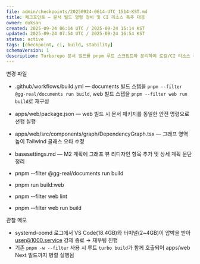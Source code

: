 ```yaml
---
file: admin/checkpoints/20250924-0614-UTC_1514-KST.md
title: 체크포인트 — 문서 빌드 명령 정비 및 CI 리소스 폭주 대응
owner: duksan
created: 2025-09-24 06:14 UTC / 2025-09-24 15:14 KST
updated: 2025-09-24 07:54 UTC / 2025-09-24 16:54 KST
status: active
tags: [checkpoint, ci, build, stability]
schemaVersion: 1
description: Turborepo 문서 빌드를 pnpm 루트 스크립트와 분리하여 로컬/CI 리소스 폭주를 차단하고 web 빌드 스크립트를 안전하게 재구성.
---
```


변경 파일
- .github/workflows/build.yml — documents 빌드 스텝을 `pnpm --filter @gg-real/documents run build`, web 빌드 스텝을 `pnpm --filter web run build`로 재구성
- apps/web/package.json — web 빌드 시 문서 패키지를 동일한 안전 명령으로 선행 실행
- apps/web/src/components/graph/DependencyGraph.tsx — 그래프 영역 높이 Tailwind 클래스 오타 수정
- basesettings.md — M2 계획에 그래프 뷰 리디자인 항목 추가 및 상세 계획 문단 정리

- pnpm --filter @gg-real/documents run build
- pnpm run build:web
- pnpm --filter web lint
- pnpm --filter web run build

관찰 메모
- systemd-oomd 로그에서 VS Code(18.4GB)와 터미널(2~4GB)이 압박을 받아 user@1000.service 강제 종료 → 재부팅 진행
- 기존 `pnpm -w --filter` 사용 시 루트 `turbo build`가 함께 호출되어 apps/web Next 빌드까지 병렬 실행됨
